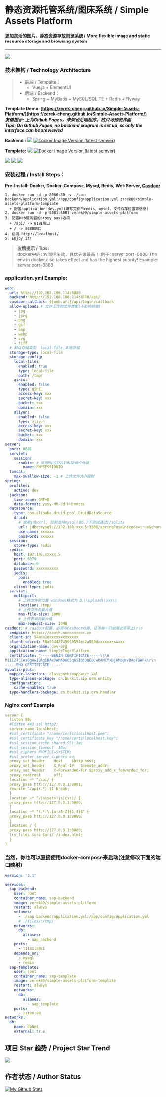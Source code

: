 # 静态资源托管系统/图床系统 / Simple Assets Platform

#### **更加灵活的图片、静态资源存放浏览系统** / **More flexible image and static resource storage and browsing system**

---  
![](https://github.com/Zerek-Cheng/Simple-Assets-Platform/raw/master/show.jpg)
### **技术架构 / Technology Architecture**
> * 前端 / Tempalte：
>   * Vue.js + ElementUI
> * 后端 / Backend：
>   * Spring + MyBatis + MySQL/SQLITE + Redis + Flyway

**Template Demo:**
**[https://zerek-cheng.github.io/Simple-Assets-Platform/](https://zerek-cheng.github.io/Simple-Assets-Platform/)**  
***友情提示: 上为Github Pages，未架设后端程序，故只可预览界面***  
***Tips: On Github Pages, no backend program is set up, so only the interface can be previewed***

**Backend :**
[![](https://github.com/Zerek-Cheng/Simple-Assets-Platform/actions/workflows/docker.yml/badge.svg?branch=master)](https://hub.docker.com/repository/docker/zerek00/simple-assets-platform)
[![Docker Image Version (latest semver)](https://img.shields.io/docker/v/zerek00/simple-assets-platform)](https://hub.docker.com/repository/docker/zerek00/simple-assets-platform)

**Template:**
[![](https://github.com/Zerek-Cheng/Simple-Assets-Platform/actions/workflows/docker.yml/badge.svg?branch=master-template)](https://hub.docker.com/repository/docker/zerek00/simple-assets-platform-template)
[![Docker Image Version (latest semver)](https://img.shields.io/docker/v/zerek00/simple-assets-platform-template)](https://hub.docker.com/repository/docker/zerek00/simple-assets-platform-template)

![](https://imgEntity.shields.io/github/languages/code-size/Zerek-Cheng/Simple-Assets-Platform?style=for-the-badge)
![](https://imgEntity.shields.io/github/stars/Zerek-Cheng/Simple-Assets-Platform?style=for-the-badge)
![](https://imgEntity.shields.io/github/license/Zerek-Cheng/Simple-Assets-Platform?style=for-the-badge)

### 安装过程 / Install Steps：

**Pre-Install: Docker, Docker-Compose, Mysql, Redis, Web Server, [Casdoor](https://github.com/casdoor/casdoor)**

```
1. docker run -d -p 8080:80 -v ./sap-backend/application.yml:/app/config/application.yml zerek00/simple-assets-platform-template
  + 配置application-dev.yml(填写完你的redis、mysql、文件保存位置等信息)
2. docker run -d -p 8081:8081 zerek00/simple-assets-platform
3. 配置Web服务器的proxy_pass选项
  + /api/ -> 8181端口
  + / -> 8080端口
4. 访问 http://localhost/
5. Enjoy it!
```

> **友情提示 / Tips:**  
> docker中的env同样生效，且优先级最高！ 例子: server.port=8888
> The env in docker also takes effect and has the highest priority! Example: server.port=8888

### application.yml Example:

```yaml
web:
  url: http://192.168.100.114:8080
  backend: http://192.168.100.114:8080/api/
  casdoor-callback: ${web.url}/api/login/callback
  allow-upload: # 允许上传的文件类型(不影响前端)
    - jpg
    - jpeg
    - png
    - gif
    - bmp
    - webp
    - svg
    - tiff
  # 默认存储类型  local-file-本地存储
  storage-type: local-file
  storage-config:
    local-file:
      enabled: true
      type: local-file
      path: /tmp/
    qiniu:
      enabled: false
      type: qiniu
      access-key: xxx
      secret-key: xxx
      bucket: xxx
      domain: xxx
    aliyun:
      enabled: false
      type: aliyun
      access-key: xxx
      secret-key: xxx
      bucket: xxx
      domain: xxx
server:
  port: 8081
  servlet:
    session:
      cookie: # 浅用PHPSESSIONID做个伪装
        name: PHPSESSIONID
  tomcat:
    max-swallow-size: -1 # 上传文件大小限制
spring:
  profiles:
    active: dev
  jackson:
    time-zone: GMT+8
    date-format: yyyy-MM-dd HH:mm:ss
  datasource:
    type: com.alibaba.druid.pool.DruidDataSource
    druid:
      # 使用jdbcUrl, 目前支持mysql(在5.7下测试通过)/sqlite
      url: jdbc:mysql://192.168.xxx.5:3306/spring?useUnicode=true&characterEncoding=utf-8&useSSL=false&useAffectedRows=true&serverTimezone=GMT%2B8
      username: xxxxxx
      password: xxxxxx
  session:
    store-type: redis
  redis:
    host: 192.168.xxxxx.5
    port: 6379
    database: 0
    password: xxxxxxxxxx
    jedis:
      pool:
        enabled: true
    client-type: jedis
  servlet:
    multipart:
      # 上传文件的位置 windows格式为 D:\\upload\\xxx\\
      location: /tmp/
      # 上传文件的最大值
      max-file-size: 10MB
      # 上传表单的最大值
      max-request-size: 10MB
casdoor: # casdoor配置，必须与CasDoor对接，证书每一行结尾必须带上\r\n
  endpoint: https://oauth.xxxxxxxxxx.cn
  client-id: 54aba1exxxxxxxxxxxxx
  client-secret: 58a93442745950554ea2a980dxxxxxxxxxxxx
  organization-name: dev-org
  application-name: SimpleImgsPlatform
  certificate: "-----BEGIN CERTIFICATE-----\r\n
MIIE2TCCAsGgAwIBAgIDAeJAMA0GCSqGSIb3DQEBCwUAMCYxDjAMBgNVBAoTBWFk\r\n
-----END CERTIFICATE-----"
mybatis-plus:
  mapper-locations: classpath:mapper/*.xml
  type-aliases-package: cn.bukkit.sip.orm.entity
  configuration:
    cache-enabled: true
  type-handlers-package: cn.bukkit.sip.orm.handler

```

### Nginx conf Example

```yaml
server {
  listen 80;
  #listen 443 ssl http2;
  server_name localhost;
  #ssl_certificate "/home/certs/localhost.pem";
  #ssl_certificate_key "/home/certs/localhost.key";
  #ssl_session_cache shared:SSL:1m;
  #ssl_session_timeout  10m;
  #ssl_ciphers PROFILE=SYSTEM;
  #ssl_prefer_server_ciphers on;
  proxy_set_header    Host    $http_host;
  proxy_set_header    X_Real-IP   $remote_addr;
  proxy_set_header    X-Forwarded-For $proxy_add_x_forwarded_for;
  proxy_redirect      off;
  location ~* ^/api/ {
  proxy_pass http://127.0.0.1:8081;
  rewrite ^/api(.*) $1 break;
  }
  location ~* ^/(assets|js|css)/ {
  proxy_pass http://127.0.0.1:8080;
  }
  location ~* "(.*)\.[a-zA-Z]{1,4}$" {
  proxy_pass http://127.0.0.1:8080;
  }
  location / {
  proxy_pass http://127.0.0.1:8080;
  try_files $uri $uri/ /index.html;
  }
}
```

### 当然，你也可以直接使用docker-compose来启动(注意修改下面的端口映射)

```yaml
version: '3.1'

services:
  sap-backend:
    user: root
    container_name: sap-backend
    image: zerek00/simple-assets-platform
    restart: always
    volumes:
      - ./sap-backend/application.yml:/app/config/application.yml
      # ./files/:/tmp/
    networks:
      db:
        aliases:
          - sap_backend
    ports:
      - 11181:8081
    depends_on:
      - mysql
      - redis
  sap-template:
    user: root
    container_name: sap-template
    image: zerek00/simple-assets-platform-template
    restart: always
    networks:
      db:
        aliases:
          - sap_template
    ports:
      - 11180:80
networks:
  db:
    name: dbNet
    external: true
```

## 项目 Star 趋势 / Project Star Trend

![](https://starchart.cc/Zerek-Cheng/Simple-Assets-Platform.svg)

## 作者状态 / Author Status

[![My Github Stats](https://github-readme-stats.vercel.app/api?username=Zerek-Cheng&show_icons=true&theme=radical)](https://github.com/Zerek-Cheng)